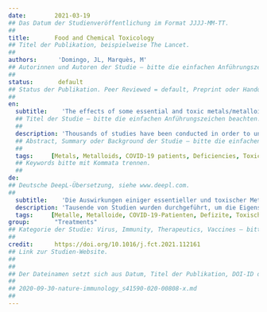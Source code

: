 ```yaml
---
date:        2021-03-19
## Das Datum der Studienveröffentlichung im Format JJJJ-MM-TT.
##
title:       Food and Chemical Toxicology
## Titel der Publikation, beispielweise The Lancet.
##
authors:      'Domingo, JL, Marquès, M'
## Autorinnen und Autoren der Studie – bitte die einfachen Anführungszeichen beachten!
##
status:       default
## Status der Publikation. Peer Reviewed = default, Preprint oder Handout (Thesenpapier)
##
en:
  subtitle:    'The effects of some essential and toxic metals/metalloids in COVID-19: A review'
  ## Titel der Studie – bitte die einfachen Anführungszeichen beachten!
  ##
  description: 'Thousands of studies have been conducted in order to understand in depth the characteristics of the novel coronavirus SARS-CoV-2, its infectivity and ways of transmission, and very especially everything related to the clinical and severity of the COVID-19, as well as the potential treatments. In this sense, the role that essential and toxic metals/metalloids have in the development and course of this disease is being studied. Metals/metalloids such as arsenic, cadmium, lead, mercury or vanadium, are elements with known toxic effects in mammals, while trace elements such as cobalt, copper, iron, manganese, selenium and zinc are considered essential. Given the importance of metals/metalloids in nutrition and human health, the present review was aimed at assessing the relationship between various essential and toxic metals/metalloids and the health outcomes related with the COVID-19. We are in the position to conclude that particular attention must be paid to the load/levels of essential trace elements in COVID-19 patients, mainly zinc and selenium. On the other hand, the exposure to air pollutants in general, and toxic metal/metalloids in particular, should be avoided as much as possible to reduce the possibilities of viral infections, including SARS-CoV-2.'
  ## Abstract, Summary oder Background der Studie – bitte die einfachen Anführungszeichen beachten!
  ##
  tags:     [Metals, Metalloids, COVID-19 patients, Deficiencies, Toxic effects]
  ## Keywords bitte mit Kommata trennen.
  ##
de: 
## Deutsche DeepL-Übersetzung, siehe www.deepl.com.
##
  subtitle:    'Die Auswirkungen einiger essentieller und toxischer Metalle/Metalloide in COVID-19: Ein Überblick'
  description: 'Tausende von Studien wurden durchgeführt, um die Eigenschaften des neuen Coronavirus SARS-CoV-2, seine Infektiosität und Übertragungswege und vor allem alles, was mit dem klinischen Verlauf und dem Schweregrad von COVID-19 zusammenhängt, sowie die potenziellen Behandlungsmöglichkeiten eingehend zu verstehen. In diesem Sinne wird die Rolle untersucht, die essentielle und toxische Metalle/Metalloide bei der Entwicklung und dem Verlauf dieser Krankheit spielen. Metalle/Metalloide wie Arsen, Kadmium, Blei, Quecksilber oder Vanadium sind Elemente mit bekanntermaßen toxischer Wirkung bei Säugetieren, während Spurenelemente wie Kobalt, Kupfer, Eisen, Mangan, Selen und Zink als essenziell gelten. In Anbetracht der Bedeutung von Metallen/Metalloiden für die Ernährung und die menschliche Gesundheit war es das Ziel der vorliegenden Untersuchung, den Zusammenhang zwischen verschiedenen essenziellen und toxischen Metallen/Metalloiden und den mit COVID-19 verbundenen gesundheitlichen Folgen zu bewerten. Wir kommen zu dem Schluss, dass bei COVID-19-Patienten der Belastung oder dem Gehalt an essenziellen Spurenelementen, vor allem Zink und Selen, besondere Aufmerksamkeit gewidmet werden muss. Andererseits sollte die Exposition gegenüber Luftschadstoffen im Allgemeinen und toxischen Metallen/Metalloiden im Besonderen so weit wie möglich vermieden werden, um die Gefahr von Virusinfektionen, einschließlich SARS-CoV-2, zu verringern.'
  tags:     [Metalle, Metalloide, COVID-19-Patienten, Defizite, Toxische Wirkungen]
group:       "Treatments"
## Kategorie der Studie: Virus, Immunity, Therapeutics, Vaccines – bitte die Anführungszeichen beachten!
##
credit:      https://doi.org/10.1016/j.fct.2021.112161
## Link zur Studien-Website.
##
##
## Der Dateinamen setzt sich aus Datum, Titel der Publikation, DOI-ID der Studie (nach dem letzten Slash) und der Dateiendung zusammen. Bitte den Unterstrich vor der DOI-ID beachten!
##
## 2020-09-30-nature-immunology_s41590-020-00808-x.md
##
---
```

<object data="{{ page.link }}" style='height:calc(100vh - 400px); width: 100%' type='application/pdf'></object>